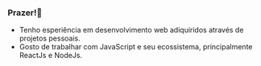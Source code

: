 ### Prazer!👋

 - Tenho esperiência em desenvolvimento web adiquiridos através de projetos pessoais.
 - Gosto de trabalhar com JavaScript e seu ecossistema, principalmente ReactJs e NodeJs.

